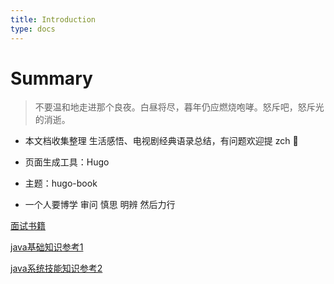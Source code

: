```yaml
---
title: Introduction
type: docs
---
```



# Summary

> 不要温和地走进那个良夜。白昼将尽，暮年仍应燃烧咆哮。怒斥吧，怒斥光的消逝。

+ 本文档收集整理 生活感悟、电视剧经典语录总结，有问题欢迎提 zch 👏

+ 页面生成工具：Hugo

+ 主题：hugo-book

+ 一个人要博学 审问 慎思 明辨 然后力行

[面试书籍](../pdf/newIndex.html)

[java基础知识参考1](https://javaguide.cn/)

[java系统技能知识参考2](https://www.pdai.tech/)
